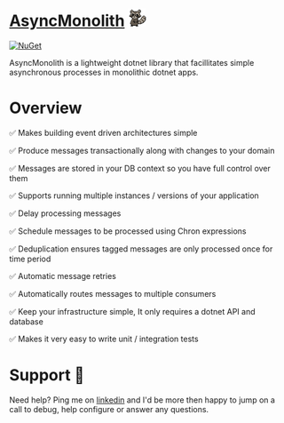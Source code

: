 # [AsyncMonolith](https://github.com/Timmoth/AsyncMonolith) ![Logo](assets/logo.png)

[![NuGet](https://img.shields.io/nuget/v/AsyncMonolith)](https://www.nuget.org/packages/AsyncMonolith)

AsyncMonolith is a lightweight dotnet library that facillitates simple asynchronous processes in monolithic dotnet apps.

# Overview

✅ Makes building event driven architectures simple

✅ Produce messages transactionally along with changes to your domain

✅ Messages are stored in your DB context so you have full control over them

✅ Supports running multiple instances / versions of your application

✅ Delay processing messages

✅ Schedule messages to be processed using Chron expressions

✅ Deduplication ensures tagged messages are only processed once for time period

✅ Automatic message retries

✅ Automatically routes messages to multiple consumers

✅ Keep your infrastructure simple, It only requires a dotnet API and database

✅ Makes it very easy to write unit / integration tests

# Support 🛟

Need help? Ping me on [linkedin](https://www.linkedin.com/in/timmoth/) and I'd be more then happy to jump on a call to debug, help configure or answer any questions.
